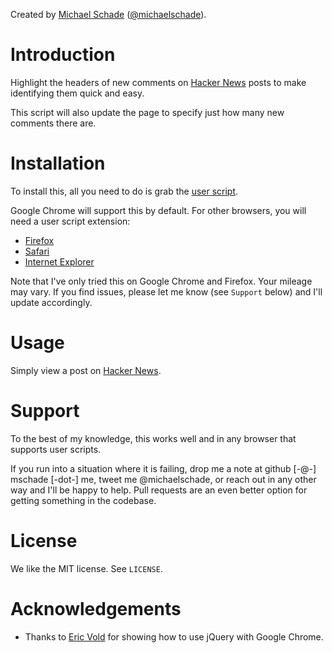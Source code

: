 Created by [Michael Schade](http://mschade.me/)
([@michaelschade](https://twitter.com/intent/user?screen_name=michaelschade)).

Introduction
============

Highlight the headers of new comments on
[Hacker News](http://news.ycombinator.com/) posts to make identifying them
quick and easy.

This script will also update the page to specify just how many new comments
there are.

Installation
============

To install this, all you need to do is grab the
[user script](https://raw.github.com/michaelschade/hn-newcomments/master/src/hn-newcomments.user.js).

Google Chrome will support this by default. For other browsers, you will need
a user script extension:

* [Firefox](https://addons.mozilla.org/en-US/firefox/addon/greasemonkey/)
* [Safari](http://www.simplehelp.net/2007/11/14/how-to-run-greasemonkey-scripts-in-safari/)
* [Internet Explorer](http://www.bhelpuri.net/Trixie/)

Note that I've only tried this on Google Chrome and Firefox. Your mileage may
vary. If you find issues, please let me know (see `Support` below) and I'll
update accordingly.

Usage
=====

Simply view a post on [Hacker News](http://news.ycombinator.com/).

Support
=======

To the best of my knowledge, this works well and in any browser that supports
user scripts.

If you run into a situation where it is failing, drop me a note at github [-@-]
mschade [-dot-] me, tweet me @michaelschade, or reach out in any other way
and I'll be happy to help. Pull requests are an even better option for getting
something in the codebase.

License
=======

We like the MIT license. See `LICENSE`.

Acknowledgements
================

* Thanks to [Eric Vold](http://erikvold.com/blog/index.cfm/2010/6/14/using-jquery-with-a-user-script)
  for showing how to use jQuery with Google Chrome.
